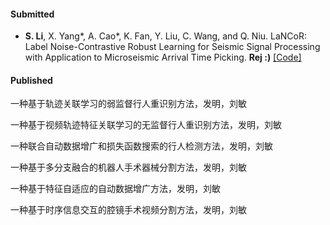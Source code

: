 #### Submitted

- <strong>S. Li</strong>, X. Yang*, A. Cao*, K. Fan, Y. Liu, C. Wang, and Q. Niu. LaNCoR: Label Noise-Contrastive Robust Learning for Seismic Signal Processing with Application to Microseismic Arrival Time Picking. <strong>Rej :)</strong> [[Code]](https://github.com/senli1073/LaNCor)

#### Published

一种基于轨迹关联学习的弱监督行人重识别方法，发明，刘敏

一种基于视频轨迹特征关联学习的无监督行人重识别方法，发明，刘敏

一种联合自动数据增广和损失函数搜索的行人检测方法，发明，刘敏

一种基于多分支融合的机器人手术器械分割方法，发明，刘敏

一种基于特征自适应的自动数据增广方法，发明，刘敏

一种基于时序信息交互的腔镜手术视频分割方法，发明，刘敏

